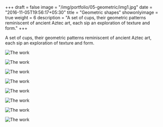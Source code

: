 +++
draft = false
image = "/img/portfolio/05-geometric/img1.jpg"
date = "2016-11-05T19:56:17+05:30"
title = "Geometric shapes"
showonlyimage = true
weight = 6
description = "A set of cups, their geometric patterns reminiscent of ancient Aztec art, each sip an exploration of texture and form."
+++

A set of cups, their geometric patterns reminiscent of ancient Aztec art, each sip an exploration of texture and form.

![The work][1]

![The work][2]

![The work][3]

![The work][4]

![The work][5]

![The work][6]

![The work][7]

![The work][8]

[1]: /img/portfolio/05-geometric/img1.jpg
[2]: /img/portfolio/05-geometric/img2.jpg
[3]: /img/portfolio/05-geometric/img3.jpg
[4]: /img/portfolio/05-geometric/img4.jpg
[5]: /img/portfolio/05-geometric/img5.jpg
[6]: /img/portfolio/05-geometric/img6.jpg
[7]: /img/portfolio/05-geometric/img7.jpg
[8]: /img/portfolio/05-geometric/img8.jpg